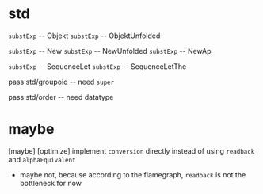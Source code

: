 # std

`substExp` -- Objekt
`substExp` -- ObjektUnfolded

`substExp` -- New
`substExp` -- NewUnfolded
`substExp` -- NewAp

`substExp` -- SequenceLet
`substExp` -- SequenceLetThe

pass std/groupoid -- need `super`

pass std/order -- need datatype

# maybe

[maybe] [optimize] implement `conversion` directly instead of using `readback` and `alphaEquivalent`

- maybe not, because according to the flamegraph, `readback` is not the bottleneck for now
